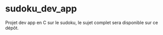 # sudoku_dev_app

Projet dev app en C sur le sudoku, le sujet complet sera disponible sur ce dépôt. 
